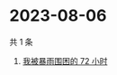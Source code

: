 # 2023-08-06

共 1 条

<!-- BEGIN ZHIHUSEARCH -->
<!-- 最后更新时间 Sun Aug 06 2023 05:08:54 GMT+0800 (China Standard Time) -->
1. [我被暴雨围困的 72 小时](https://www.zhihu.com/search?q=我被暴雨围困的%2072%20小时)
<!-- END ZHIHUSEARCH -->
